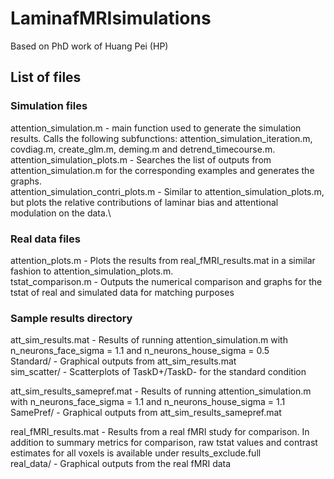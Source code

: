 # LaminafMRIsimulations
Based on PhD work of Huang Pei (HP)

## List of files
### Simulation files
attention_simulation.m - main function used to generate the simulation results. Calls the following subfunctions: attention_simulation_iteration.m, covdiag.m, create_glm.m, deming.m and detrend_timecourse.m. \
attention_simulation_plots.m - Searches the list of outputs from attention_simulation.m for the corresponding examples and generates the graphs.\
attention_simulation_contri_plots.m - Similar to attention_simulation_plots.m, but plots the relative contributions of laminar bias and attentional modulation on the data.\

### Real data files
attention_plots.m - Plots the results from real_fMRI_results.mat in a similar fashion to attention_simulation_plots.m.\
tstat_comparison.m - Outputs the numerical comparison and graphs for the tstat of real and simulated data for matching purposes

### Sample results directory
att_sim_results.mat - Results of running attention_simulation.m with n_neurons_face_sigma = 1.1 and n_neurons_house_sigma = 0.5\
Standard/ - Graphical outputs from att_sim_results.mat\
sim_scatter/ - Scatterplots of TaskD+/TaskD- for the standard condition

att_sim_results_samepref.mat - Results of running attention_simulation.m with n_neurons_face_sigma = 1.1 and n_neurons_house_sigma = 1.1\
SamePref/ - Graphical outputs from att_sim_results_samepref.mat

real_fMRI_results.mat - Results from a real fMRI study for comparison. In addition to summary metrics for comparison, raw tstat values and contrast estimates for all voxels is available under results_exclude.full\
real_data/ - Graphical outputs from the real fMRI data
